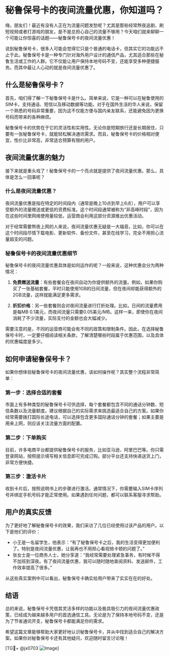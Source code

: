 # 秘鲁保号卡的夜间流量优惠，你知道吗？

嗨，朋友们！最近有没有人正在为流量问题发愁呢？尤其是那些经常熬夜追剧、刷短视频或者打游戏的朋友，是不是总担心自己的流量不够用？今天咱们就来聊聊一个可能让你惊喜的话题——秘鲁保号卡的夜间流量优惠！

说到秘鲁保号卡，很多人可能会觉得它只是个普通的电话卡，但其实它的功能远不止于此。秘鲁保号卡是一种专门针对海外用户设计的通信产品，尤其适合那些在秘鲁生活或工作的人群。它不仅能让用户保持本地号码不变，还能享受多种便捷服务。而其中最让人心动的就是夜间流量优惠了。

## 什么是秘鲁保号卡？

首先，咱们得了解一下秘鲁保号卡是什么。简单来说，它是一种可以在秘鲁使用的SIM卡，支持通话、短信以及移动数据等功能。对于在国外生活的华人来说，保留一个熟悉的号码非常重要，因为这不仅能方便与国内亲友联系，还能避免因为更换号码而带来的各种麻烦。

秘鲁保号卡的优势在于它的灵活性和实用性。无论你是短期旅行还是长期居住，只要有一张秘鲁保号卡，就能轻松解决通讯需求。而且，秘鲁保号卡的价格相对便宜，性价比非常高，非常适合预算有限的用户。

## 夜间流量优惠的魅力

接下来就是重头戏了！秘鲁保号卡的一个亮点就是提供了夜间流量优惠。那么，具体是怎么一回事呢？

### 什么是夜间流量优惠？

夜间流量优惠是指在特定的时间段内（通常是晚上10点到早上6点），用户可以享受额外的流量赠送或更低的资费标准。这个时间段通常被称为“非高峰时段”，因为在这些时间里网络使用量较低，运营商会利用这部分资源推出优惠活动。

对于经常需要熬夜上网的人来说，夜间流量优惠无疑是一大福音。比如，你可以在这个时间段尽情下载电影、更新软件、备份文件，甚至在线学习，完全不用担心流量超支的问题。

### 秘鲁保号卡的夜间流量优惠细节

秘鲁保号卡的夜间流量优惠具体是如何运作的呢？一般来说，这种优惠会分为两种情况：

1. **免费赠送流量**：有些套餐会在夜间自动为你提供额外的流量。例如，如果你购买了一张基础套餐，平时只能使用1GB的日间流量，但在夜间却能获得额外的2GB流量，这样就能满足更多需求。

2. **折扣价格**：另一些套餐则会对夜间流量进行打折处理。比如，日间的流量费用是每MB 0.1美元，而夜间流量只需要0.05美元/MB。这样一来，即使你在夜间消耗了不少流量，实际支付的金额也会大幅减少。

需要注意的是，不同的运营商可能会有不同的政策和限制条件。因此，在选择秘鲁保号卡时，一定要仔细阅读相关条款，了解清楚哪些时段属于优惠范围，以及具体的优惠幅度是多少。

## 如何申请秘鲁保号卡？

如果你想体验秘鲁保号卡的夜间流量优惠，该如何操作呢？其实整个流程非常简单：

### 第一步：选择合适的套餐

市面上有多种类型的秘鲁保号卡可供选择，每个套餐都包含不同的通话分钟数、短信条数以及流量额度。建议根据自己的实际需求来挑选最适合自己的方案。如果你经常需要拨打国际长途电话，可以选择包含更多国际通话分钟的套餐；如果主要是用来上网，则应该关注流量方面的配置。

### 第二步：下单购买

目前，许多电商平台都提供秘鲁保号卡的服务，比如亚马逊、阿里巴巴等。你只需登录网站，按照提示填写相关信息即可完成订购。部分平台还支持快递送货上门，非常方便快捷。

### 第三步：激活卡片

收到卡片后，按照说明书上的步骤进行激活。通常情况下，你需要输入SIM卡序列号并绑定手机号码才能正常使用。如果遇到任何问题，都可以联系客服寻求帮助。

## 用户的真实反馈

为了更好地了解秘鲁保号卡的效果，我们采访了几位已经使用过该产品的用户。以下是他们的评价：

- 小王是一名留学生，他表示：“有了秘鲁保号卡之后，我的生活变得更加便利了。特别是夜间流量优惠，让我再也不用担心看视频卡顿的问题了。”
- 张女士是一位商务人士，她分享道：“我经常需要处理紧急事务，有时候不得不加班到深夜。有了夜间流量优惠，我可以随时随地查阅资料、发送邮件，工作效率提高了很多。”

从这些真实案例中可以看出，秘鲁保号卡确实给用户带来了实实在在的好处。

## 结语

总的来说，秘鲁保号卡凭借其灵活多样的功能以及极具吸引力的夜间流量优惠政策，已经成为越来越多用户的首选通信工具。无论是为了保持本地号码不变，还是为了节省通讯开支，秘鲁保号卡都能满足你的需求。

希望这篇文章能够帮助大家更好地认识秘鲁保号卡，并从中找到适合自己的解决方案。如果你对秘鲁保号卡还有其他疑问，欢迎随时留言讨论哦！

[TG💪+ @jx0703 ![Image](https://github.com/user-attachments/assets/dbca1d08-cadb-493c-b0ec-ad6f7a83f270)]